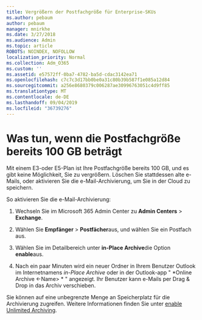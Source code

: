 ```yaml
---
title: Vergrößern der Postfachgröße für Enterprise-SKUs
ms.author: pebaum
author: pebaum
manager: mnirkhe
ms.date: 3/27/2018
ms.audience: Admin
ms.topic: article
ROBOTS: NOINDEX, NOFOLLOW
localization_priority: Normal
ms.collection: Adm_O365
ms.custom: ''
ms.assetid: e57572ff-0ba7-4782-ba5d-cdac3142ea71
ms.openlocfilehash: c7c7c3d17bb0be0a31c80b39b587f1e085a12d84
ms.sourcegitcommit: a256e8680379c006287ae30996763051c4d9ff85
ms.translationtype: MT
ms.contentlocale: de-DE
ms.lasthandoff: 09/04/2019
ms.locfileid: "36739276"
---
```

# <a name="what-to-do-if-your-mailbox-size-is-already-100gb"></a>Was tun, wenn die Postfachgröße bereits 100 GB beträgt

Mit einem E3-oder E5-Plan ist Ihre Postfachgröße bereits 100 GB, und es gibt keine Möglichkeit, Sie zu vergrößern. Löschen Sie stattdessen alte e-Mails, oder aktivieren Sie die e-Mail-Archivierung, um Sie in der Cloud zu speichern. 
  
So aktivieren Sie die e-Mail-Archivierung:
  
1. Wechseln Sie im Microsoft 365 Admin Center zu **Admin Centers** \> **Exchange**. 
    
2. Wählen Sie **Empfänger** \> **Postfächer**aus, und wählen Sie ein Postfach aus. 
    
3. Wählen Sie im Detailbereich unter **in-Place Archive**die Option **enable**aus. 
    
4. Nach ein paar Minuten wird ein neuer Ordner in Ihrem Benutzer Outlook im Internetnamens *in-Place Archive* oder in der Outlook-app " *Online Archive \<-Name\> * " angezeigt. Ihr Benutzer kann e-Mails per Drag & Drop in das Archiv verschieben. 
    
Sie können auf eine unbegrenzte Menge an Speicherplatz für die Archivierung zugreifen. Weitere Informationen finden Sie unter [enable Unlimited Archiving](https://docs.microsoft.com/office365/securitycompliance/enable-unlimited-archiving).
  


